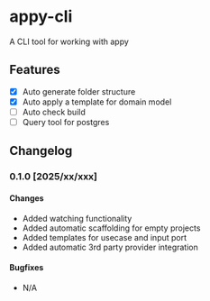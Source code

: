 # appy-cli

A CLI tool for working with appy

## Features

- [x] Auto generate folder structure
- [x] Auto apply a template for domain model
- [ ] Auto check build
- [ ] Query tool for postgres

## Changelog

### 0.1.0 [2025/xx/xxx]

#### Changes

- Added watching functionality
- Added automatic scaffolding for empty projects
- Added templates for usecase and input port
- Added automatic 3rd party provider integration

#### Bugfixes

- N/A
